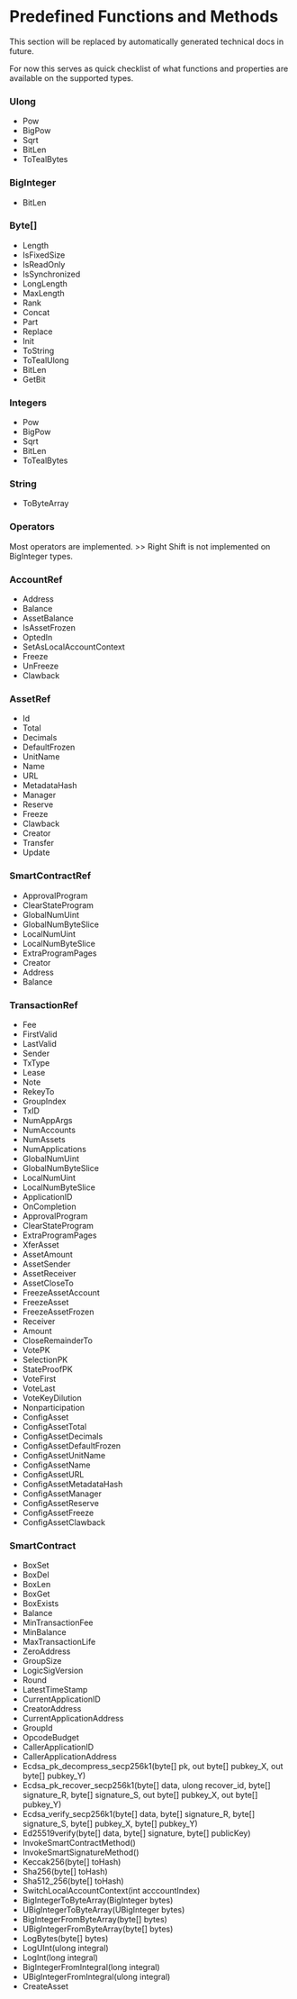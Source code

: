 # Predefined Functions and Methods

This section will be replaced by automatically generated technical docs in future.

For now this serves as quick checklist of what functions and properties are available
on the supported types.

### Ulong
- Pow
- BigPow
- Sqrt
- BitLen
- ToTealBytes

### BigInteger

- BitLen

### Byte[]

- Length
- IsFixedSize
- IsReadOnly
- IsSynchronized
- LongLength
- MaxLength
- Rank
- Concat
- Part
- Replace
- Init
- ToString
- ToTealUlong
- BitLen
- GetBit

### Integers

- Pow
- BigPow
- Sqrt
- BitLen
- ToTealBytes

### String

- ToByteArray

### Operators

Most operators are implemented. >> Right Shift is not implemented on BigInteger types.

### AccountRef

- Address
- Balance
- AssetBalance
- IsAssetFrozen
- OptedIn
- SetAsLocalAccountContext
- Freeze
- UnFreeze
- Clawback

### AssetRef

- Id
- Total
- Decimals
- DefaultFrozen
- UnitName
- Name
- URL
- MetadataHash
- Manager
- Reserve
- Freeze
- Clawback
- Creator
- Transfer
- Update

### SmartContractRef

- ApprovalProgram
- ClearStateProgram
- GlobalNumUint
- GlobalNumByteSlice
- LocalNumUint
- LocalNumByteSlice
- ExtraProgramPages
- Creator
- Address
- Balance

### TransactionRef

- Fee
- FirstValid
- LastValid
- Sender
- TxType
- Lease
- Note
- RekeyTo
- GroupIndex
- TxID
- NumAppArgs
- NumAccounts
- NumAssets
- NumApplications
- GlobalNumUint
- GlobalNumByteSlice
- LocalNumUint
- LocalNumByteSlice
- ApplicationID
- OnCompletion
- ApprovalProgram
- ClearStateProgram
- ExtraProgramPages
- XferAsset
- AssetAmount
- AssetSender
- AssetReceiver
- AssetCloseTo
- FreezeAssetAccount
- FreezeAsset
- FreezeAssetFrozen
- Receiver
- Amount
- CloseRemainderTo
- VotePK
- SelectionPK
- StateProofPK
- VoteFirst
- VoteLast
- VoteKeyDilution
- Nonparticipation
- ConfigAsset
- ConfigAssetTotal
- ConfigAssetDecimals
- ConfigAssetDefaultFrozen
- ConfigAssetUnitName
- ConfigAssetName
- ConfigAssetURL
- ConfigAssetMetadataHash
- ConfigAssetManager
- ConfigAssetReserve
- ConfigAssetFreeze
- ConfigAssetClawback


### SmartContract

- BoxSet
- BoxDel
- BoxLen
- BoxGet
- BoxExists
- Balance
- MinTransactionFee
- MinBalance
- MaxTransactionLife
- ZeroAddress
- GroupSize
- LogicSigVersion
- Round
- LatestTimeStamp
- CurrentApplicationID
- CreatorAddress
- CurrentApplicationAddress
- GroupId
- OpcodeBudget
- CallerApplicationID
- CallerApplicationAddress
- Ecdsa_pk_decompress_secp256k1(byte[] pk, out byte[] pubkey_X, out byte[] pubkey_Y)
- Ecdsa_pk_recover_secp256k1(byte[] data, ulong recover_id, byte[] signature_R, byte[] signature_S, out byte[] pubkey_X, out byte[] pubkey_Y)
- Ecdsa_verify_secp256k1(byte[] data, byte[] signature_R, byte[] signature_S, byte[] pubkey_X, byte[] pubkey_Y)
- Ed25519verify(byte[] data, byte[] signature, byte[] publicKey)
- InvokeSmartContractMethod()
- InvokeSmartSignatureMethod()
- Keccak256(byte[] toHash)
- Sha256(byte[] toHash)
- Sha512_256(byte[] toHash)
- SwitchLocalAccountContext(int acccountIndex)
- BigIntegerToByteArray(BigInteger bytes)
- UBigIntegerToByteArray(UBigInteger bytes)
- BigIntegerFromByteArray(byte[] bytes)
- UBigIntegerFromByteArray(byte[] bytes)
- LogBytes(byte[] bytes)
- LogUInt(ulong integral)
- LogInt(long integral)
- BigIntegerFromIntegral(long integral)
- UBigIntegerFromIntegral(ulong integral)
- CreateAsset




